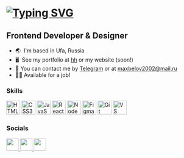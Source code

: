 [![Typing SVG](https://readme-typing-svg.herokuapp.com?font=Fira+Code&weight=700&size=30&pause=1000&color=371DB6&center=false&multiline=true&width=435&lines=Hi%2C+I'm+Max+Belov)](https://git.io/typing-svg)
==========================

Frontend Developer & Designer
-----------------------------------

* 🌏  I'm based in Ufa, Russia
* 🖥️  See my portfolio at [hh](http://hh.ru/resume/d2ec3591ff0c5fa69d0039ed1f6e747543555a) or my website (soon!)
* 👾  You can contact me by [Telegram](https://t.me/ibelmax) or at [maxbelov2002@mail.ru](mailto:maxbelov2002@mail.ru)
* 👨‍💻  Available for a job!

### Skills

<p align="left">
  <a href="https://developer.mozilla.org/en-US/docs/Glossary/HTML5" target="_blank" rel="noreferrer"><img src="https://raw.githubusercontent.com/danielcranney/readme-generator/main/public/icons/skills/html5-colored.svg" width="36" height="36" alt="HTML5" /></a>
  <a href="https://www.w3.org/TR/CSS/#css" target="_blank" rel="noreferrer"><img src="https://raw.githubusercontent.com/danielcranney/readme-generator/main/public/icons/skills/css3-colored.svg" width="36" height="36" alt="CSS3" /></a>
  <a href="https://developer.mozilla.org/en-US/docs/Web/JavaScript" target="_blank" rel="noreferrer"><img src="https://raw.githubusercontent.com/danielcranney/readme-generator/main/public/icons/skills/javascript-colored.svg" width="36" height="36" alt="JavaScript" /></a>
  <a href="https://reactjs.org/" target="_blank" rel="noreferrer"><img src="https://raw.githubusercontent.com/danielcranney/readme-generator/main/public/icons/skills/react-colored.svg" width="36" height="36" alt="React" /></a>
  <a href="https://nodejs.org/en/" target="_blank" rel="noreferrer"><img src="https://raw.githubusercontent.com/danielcranney/readme-generator/main/public/icons/skills/nodejs-colored.svg" width="36" height="36" alt="NodeJS" /></a>
<!--   <a href="https://www.mongodb.com/" target="_blank" rel="noreferrer"><img src="https://raw.githubusercontent.com/danielcranney/readme-generator/main/public/icons/skills/mongodb-colored.svg" width="36" height="36" alt="MongoDB" /></a> -->
  <a href="https://www.figma.com/" target="_blank" rel="noreferrer"><img src="https://raw.githubusercontent.com/danielcranney/readme-generator/main/public/icons/skills/figma-colored.svg" width="36" height="36" alt="Figma" /></a>
  <a href="https://git-scm.com/" target="_blank" rel="noreferrer"><img src="https://raw.githubusercontent.com/danielcranney/readme-generator/main/public/icons/skills/git-colored.svg" width="36" height="36" alt="Git" /></a>
  <a href="https://code.visualstudio.com/" target="_blank" rel="noreferrer"><img src="https://github.com/MicrosoftDocs/visualstudio-docs/blob/main/docs/media/vs-code-logo.svg" width="36" height="36" alt="VS Code" /></a>
</p>



### Socials

<p align="left"> 
  <a href="https://www.linkedin.com/in/belov-max" target="_blank" rel="noreferrer"> 
    <picture> 
<!--       <source media="(prefers-color-scheme: dark)"     srcset="https://raw.githubusercontent.com/danielcranney/readme-generator/main/public/icons/socials/linkedin-dark.svg" />  -->
      <source media="(prefers-color-scheme: light)" srcset="https://raw.githubusercontent.com/danielcranney/readme-generator/main/public/icons/socials/linkedin.svg" /> <img src="https://raw.githubusercontent.com/danielcranney/readme-generator/main/public/icons/socials/linkedin.svg" width="32" height="32" /> 
    </picture> 
  </a>
  
  <a href="https://www.codepen.io/kirst31" target="_blank" rel="noreferrer"> 
    <picture> 
      <source media="(prefers-color-scheme: dark)" srcset="https://raw.githubusercontent.com/danielcranney/readme-generator/main/public/icons/socials/codepen-dark.svg" /> 
      <source media="(prefers-color-scheme: light)" srcset="https://raw.githubusercontent.com/danielcranney/readme-generator/main/public/icons/socials/codepen.svg" /> <img src="https://raw.githubusercontent.com/danielcranney/readme-generator/main/public/icons/socials/codepen.svg" width="32" height="32" /> 
    </picture> 
  </a> 
  
  <a href="https://www.behance.com/d283af42" target="_blank" rel="noreferrer"> 
    <picture> 
<!--       <source media="(prefers-color-scheme: dark)" srcset="https://raw.githubusercontent.com/danielcranney/readme-generator/main/public/icons/socials/behance-dark.svg" />  -->
      <source media="(prefers-color-scheme: light)" srcset="https://raw.githubusercontent.com/danielcranney/readme-generator/main/public/icons/socials/behance.svg" /> <img src="https://raw.githubusercontent.com/danielcranney/readme-generator/main/public/icons/socials/behance.svg" width="32" height="32" /> 
    </picture> 
  </a> 
</p>
